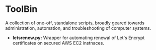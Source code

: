 ToolBin
=======

A collection of one-off, standalone scripts, broadly geared towards administration, automation, and troubleshooting of computer systems.

- __letsrenew.py:__ Wrapper for automating renewal of Let's Encrypt certificates on secured AWS EC2 instnaces.
